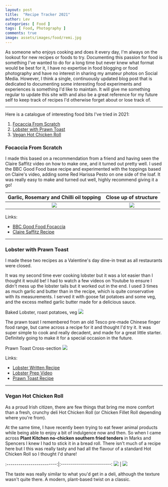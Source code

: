 ```yaml
---
layout: post
title:  "Recipe Tracker 2021"
author: Lev
categories: [ Food ]
tags: [ Food, Photography ]
comments: true
image: assets/images/food/remi.jpg
---
```


As someone who enjoys cooking and does it every day, I'm always on the lookout for new recipes or foods to try.
Documenting this passion for food is something I've wanted to do for a long time but never knew what format would be best for it, 
I have no expertise in food blogging or food photography and have no interest in sharing my amateur photos on Social Media.
However, I think a single, continuously updated blog post that is dedicated to documenting some interesting food
experiments and experiences is something I'd like to maintain.
It will give me something regular to update this site with and also be a great reference for my future self to keep track of
recipes I'd otherwise forget about or lose track of.

***

Here is a catalogue of interesting food bits I've tried in 2021:

1. [Focaccia From Scratch](#focaccia-from-scratch)
2. [Lobster with Prawn Toast](#lobster-with-prawn-toast)
3. [Vegan Hot Chicken Roll](#vegan-hot-chicken-roll)


### Focaccia From Scratch

I made this based on a recommendation from a friend and having seen the Claire Saffitz video on how to make one, and it turned out pretty well.
I used the BBC Good Food base recipe and experimented with the toppings based on Claire's video, adding some Red Harissa Pesto on one side of the loaf.
It was really easy to make and turned out well, highly recommend giving it a go!

Garlic, Rosemary and Chilli oil topping |  Close up of structure
:-------------------------:|:-------------------------:
![](/assets/images/food/focaccia1.jpg) | ![](/assets/images/food/focaccia2.jpg)

Links:

- [BBC Good Food Focaccia](https://www.bbcgoodfood.com/recipes/focaccia)
- [Claire Saffitz Recipe](https://www.youtube.com/watch?v=NGnMrM9qDtE)

***


### Lobster with Prawn Toast

I made these two recipes as a Valentine's day dine-in treat as all restaurants were closed.

It was my second time ever cooking lobster but it was a lot easier than I thought it would be! I had to watch a few videos on Youtube
to ensure I didn't mess up the lobster tails but it worked out in the end. I used 3 times as much garlic and butter than in the recipe,
which is quite conservative with its measurements. I served it with goose fat potatoes and some veg, and the excess melted garlic butter
made for a delicious sauce.

Baked Lobster, roast potatoes, veg
![](/assets/images/food/lobster.jpeg)

The prawn toast I remembered from an old Tesco pre-made Chinese finger food range, but came across a recipe for it and thought I'd try it.
It was super simple to cook and really decadent, and made for a great little starter. Definitely going to make it for a special occasion in the future.


Prawn Toast Cross-section
![](/assets/images/food/prawntoast.jpeg)

Links:

- [Lobster Written Recipe](https://tasty.co/recipe/baked-lobster-tails)
- [Lobster Prep Video](https://www.youtube.com/watch?v=BeLTD9lA34s)
- [Prawn Toast Recipe](https://www.youtube.com/watch?v=i8fygRZlYHc)


***

### Vegan Hot Chicken Roll

As a proud Irish citizen, there are few things that bring me more comfort than a fresh,
crunchy deli Hot Chicken Roll (or Chicken Fillet Roll depending where you're from).

At the same time, I have recently been trying to eat fewer animal products while being able to enjoy a bit of indulgence now and then.
So when I came across **Plant Kitchen no-chicken southern fried tenders** in Marks and Spencers I knew I had to stick it in a bread roll.
There isn't much of a recipe here but I this was really tasty and had all the flavour of a standard Hot Chicken Roll so I thought I'd share!

:-------------------------:|:-------------------------:
![](/assets/images/food/hcr1.jpg) | ![](/assets/images/food/HCR2.jpg)

The taste was really similar to what you'd get in a deli, although the texture wasn't quite there. A modern, plant-based twist on a classic.

